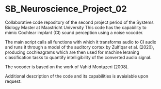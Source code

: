 # SB_Neuroscience_Project_02
Collaborative code repository of the second project period of the Systems Biology Master at Maastricht University
This code has the capability to mimic Cochlear implant (CI) sound perception using a noise vocoder.

The main script calls all functions with which it transforms audio to CI audio and runs it through a model of the auditory cortex by Zulfiqar et al. (2020), producing cochleagrams which are then used for machine leraning classification tasks to quantify intelligibility of the converted audio signal.

The vocoder is based on the work of Vahid Montazeri (2008).

Additional description of the code and its capabilities is avaialable upon request.

